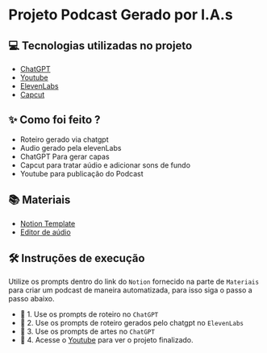 # Projeto Podcast Gerado por I.A.s

## 💻 Tecnologias utilizadas no projeto

- [ChatGPT](https://chat.openai.com/) 
- [Youtube](https://www.youtube.com/)
- [ElevenLabs](https://beta.elevenlabs.io/)
- [Capcut](https://www.capcut.com/pt-br/)

## ✨ Como foi feito ?

- Roteiro gerado via chatgpt
- Audio gerado pela elevenLabs
- ChatGPT Para gerar capas
- Capcut para tratar aúdio e adicionar sons de fundo
- Youtube para publicação do Podcast

## 📚 Materiais

- [Notion Template](https://helpful-jump-17b.notion.site/PAS-Podcast-AI-Studio-210489e15d7a4a73b743bb159e45d06f?pvs=4)
- [Editor de aúdio](https://www.capcut.com/my-edit?enter_from=page_header&from_page=smart_tool_page&start_tab=video)


## 🛠️ Instruções de execução

Utilize os prompts dentro do link do `Notion` fornecido na parte de `Materiais` para criar um podcast de maneira automatizada, para isso siga o passo a passo abaixo.

- 🤖 1. Use os prompts de roteiro no `ChatGPT`
- 🤖 2. Use os prompts de roteiro gerados pelo chatgpt no  `ElevenLabs`
- 🤖 3. Use os prompts de artes no `ChatGPT`
- 🤖 4. Acesse o [Youtube](https://youtu.be/geNn-Am6WVw) para ver o projeto finalizado.

